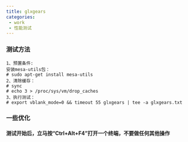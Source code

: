 ```yaml
---
title: glxgears
categories:
 - work
 - 性能测试
---
```


### 测试方法
<!--more-->
```
1、预置条件:	
安装mesa-utils包：
# sudo apt-get install mesa-utils
2、清除缓存：
# sync
# echo 3 > /proc/sys/vm/drop_caches
3、执行测试： 
# export vblank_mode=0 && timeout 55 glxgears | tee -a glxgears.txt
```

### 一些优化
#### 测试开始后，立马按“Ctrl+Alt+F4”打开一个终端，不要做任何其他操作